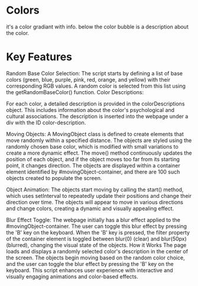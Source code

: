 # Colors

it's a color gradiant with info. below the color bubble is a description about the color.

# Key Features

Random Base Color Selection:
The script starts by defining a list of base colors (green, blue, purple, pink, red, orange, and yellow) with their corresponding RGB values.
A random color is selected from this list using the getRandomBaseColor() function.
Color Descriptions:

For each color, a detailed description is provided in the colorDescriptions object. This includes information about the color's psychological and cultural associations.
The description is inserted into the webpage under a div with the ID color-description.

Moving Objects:
A MovingObject class is defined to create elements that move randomly within a specified distance. The objects are styled using the randomly chosen base color, which is modified with small variations to create a more dynamic effect.
The move() method continuously updates the position of each object, and if the object moves too far from its starting point, it changes direction.
The objects are displayed within a container element identified by #movingObject-container, and there are 100 such objects created to populate the screen.

Object Animation:
The objects start moving by calling the start() method, which uses setInterval to repeatedly update their positions and change their direction over time.
The objects will appear to move in various directions and change colors, creating a dynamic and visually appealing effect.

Blur Effect Toggle:
The webpage initially has a blur effect applied to the #movingObject-container. The user can toggle this blur effect by pressing the 'B' key on the keyboard.
When the 'B' key is pressed, the filter property of the container element is toggled between blur(0) (clear) and blur(50px) (blurred), changing the visual state of the objects.
How it Works
The page loads and displays a randomly selected color's description in the center of the screen.
The objects begin moving based on the random color choice, and the user can toggle the blur effect by pressing the 'B' key on the keyboard.
This script enhances user experience with interactive and visually engaging animations and color-based effects.

